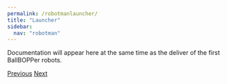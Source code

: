 ```yaml
---
permalink: /robotmanlauncher/
title: "Launcher"
sidebar:
  nav: "robotman"
---
```


Documentation will appear here at the same time as the deliver of the first BallBOPPer robots.

  <nav class="pagination">
      <a href="/BallBOPPer/appmanintro/" class="pagination--pager" title="Robot Manual">Previous</a>
       <a href="/BallBOPPer/robotmanrover/" class="pagination--pager" title="Rover">Next</a>
  </nav>
